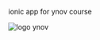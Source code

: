 ionic app for ynov course

![logo ynov](https://www.ynov-aix.fr/wp-content/uploads/2017/12/ynov-informatique.png)
